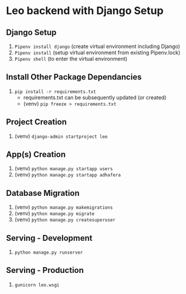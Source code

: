 # Leo backend with Django Setup

## Django Setup

1. `Pipenv install django` (create virtual environment including Django)
1. `Pipenv install` (setup virtual environment from existing Pipenv.lock)
2. `Pipenv shell` (to enter the virtual environment)

## Install Other Package Dependancies
1. `pip install -r requirements.txt`
    - requirements.txt can be subsequently updated (or created)
    - (venv) `pip freeze > requirements.txt`

## Project Creation
1. (venv) `django-admin startproject leo`

## App(s) Creation
1. (venv) `python manage.py startapp users`
2. (venv) `python manage.py startapp adhafera`

## Database Migration
1. (venv) `python manage.py makemigrations`
2. (venv) `python manage.py migrate`
3. (venv) `python manage.py createsuperuser`

## Serving - Development
1. `python manage.py runserver`

## Serving - Production
1. `gunicorn leo.wsgi`
